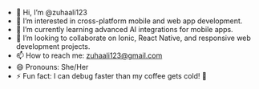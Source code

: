- 👋 Hi, I’m @zuhaali123
- 👀 I’m interested in cross-platform mobile and web app development.
- 🌱 I’m currently learning advanced AI integrations for mobile apps.
- 💞️ I’m looking to collaborate on Ionic, React Native, and responsive web development projects.
- 📫 How to reach me: zuhaali123@gmail.com
- 😄 Pronouns: She/Her
- ⚡ Fun fact: I can debug faster than my coffee gets cold! 🚀

<!---
zuhaali123/zuhaali123 is a ✨ special ✨ repository because its `README.md` (this file) appears on your GitHub profile.
You can click the Preview link to take a look at your changes.
--->
